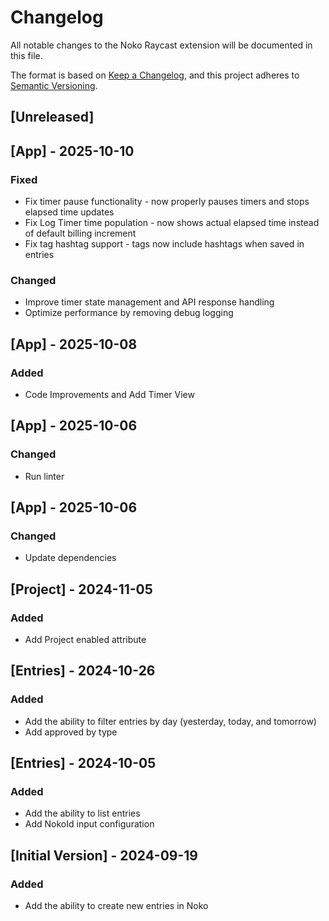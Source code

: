 # Changelog

All notable changes to the Noko Raycast extension will be documented in this file.

The format is based on [Keep a Changelog](https://keepachangelog.com/en/1.0.0/),
and this project adheres to [Semantic Versioning](https://semver.org/spec/v2.0.0.html).

## [Unreleased]

## [App] - 2025-10-10

### Fixed

- Fix timer pause functionality - now properly pauses timers and stops elapsed time updates
- Fix Log Timer time population - now shows actual elapsed time instead of default billing increment
- Fix tag hashtag support - tags now include hashtags when saved in entries

### Changed

- Improve timer state management and API response handling
- Optimize performance by removing debug logging

## [App] - 2025-10-08

### Added

- Code Improvements and Add Timer View

## [App] - 2025-10-06

### Changed

- Run linter

## [App] - 2025-10-06

### Changed

- Update dependencies

## [Project] - 2024-11-05

### Added

- Add Project enabled attribute

## [Entries] - 2024-10-26

### Added

- Add the ability to filter entries by day (yesterday, today, and tomorrow)
- Add approved by type

## [Entries] - 2024-10-05

### Added

- Add the ability to list entries
- Add NokoId input configuration

## [Initial Version] - 2024-09-19

### Added

- Add the ability to create new entries in Noko
